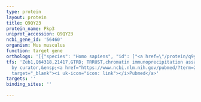```yaml
---
type: protein
layout: protein
title: Q9QY23
protein_name: Pkp3
uniprot_accession: Q9QY23
ncbi_gene_id: '56460'
organism: Mus musculus
function: target gene
orthologs: '[{"species": "Homo sapiens", "id": ["<a href=\"/protein/q9y446\">Q9Y446</a>"]}, {"species": "Rattus norvegicus", "id": ["D3ZJ50"]}]'
tfs: 'Zeb1,Q64318,21417,GTRD; TRRUST,chromatin immunoprecipitation assay; inferred
  by curator,&ensp;<a href="https://www.ncbi.nlm.nih.gov/pubmed/?term=27924024%5Buid%5D+OR+29087512%5Buid%5D+OR+17391671%5Buid%5D"
  target="_blank"><i uk-icon="icon: link"></i>Pubmed</a>'
targets: ''
binding_sites: ''

---
```

